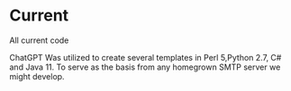 # Current
All current code

ChatGPT Was utilized to create several templates in Perl 5,Python 2.7, C# and Java 11. To serve as the basis from
any homegrown SMTP server we might develop.
